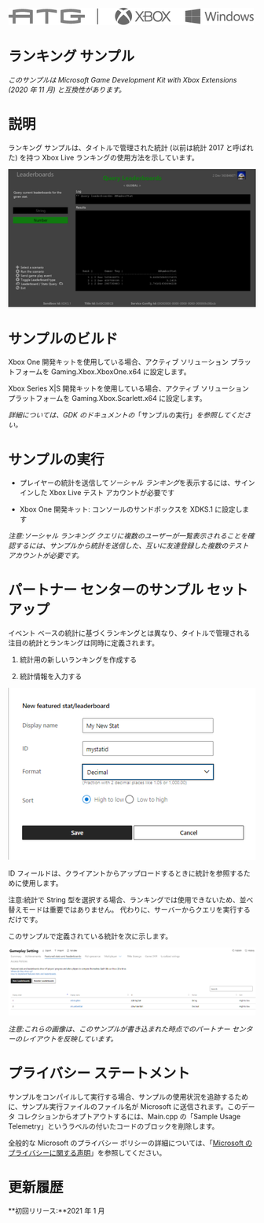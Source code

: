   ![](./media/image1.png)

#   ランキング サンプル

*このサンプルは Microsoft Game Development Kit with Xbox Extensions
(2020 年 11 月) と互換性があります。*

# 

# 説明

ランキング サンプルは、タイトルで管理された統計 (以前は統計 2017
と呼ばれた) を持つ Xbox Live ランキングの使用方法を示しています。

![](./media/image3.png)

# サンプルのビルド

Xbox One 開発キットを使用している場合、アクティブ ソリューション
プラットフォームを Gaming.Xbox.XboxOne.x64 に設定します。

Xbox Series X|S 開発キットを使用している場合、アクティブ ソリューション
プラットフォームを Gaming.Xbox.Scarlett.x64 に設定します。

*詳細については、GDK
のドキュメントの*「サンプルの実行」*を参照してください。*

# サンプルの実行

-   プレイヤーの統計を送信して*ソーシャル
    ランキング*を表示するには、サイン インした Xbox Live テスト
    アカウントが必要です

-   Xbox One 開発キット: コンソールのサンドボックスを XDKS.1
    に設定します

*注意:ソーシャル ランキング
クエリに複数のユーザーが一覧表示されることを確認するには、サンプルから統計を送信した、互いに友達登録した複数のテスト
アカウントが必要です。*

# パートナー センターのサンプル セットアップ

イベント
ベースの統計に基づくランキングとは異なり、タイトルで管理される注目の統計とランキングは同時に定義されます。

1.  統計用の新しいランキングを作成する

2.  統計情報を入力する

![](./media/image4.png)

ID
フィールドは、クライアントからアップロードするときに統計を参照するために使用します。

注意:統計で String
型を選択する場合、ランキングでは使用できないため、並べ替えモードは重要ではありません。
代わりに、サーバーからクエリを実行するだけです。

このサンプルで定義されている統計を次に示します。

![](./media/image5.png)

*注意:これらの画像は、このサンプルが書き込まれた時点でのパートナー
センターのレイアウトを反映しています。*

# プライバシー ステートメント

サンプルをコンパイルして実行する場合、サンプルの使用状況を追跡するために、サンプル実行ファイルのファイル名が
Microsoft に送信されます。このデータ
コレクションからオプトアウトするには、Main.cpp の「Sample Usage
Telemetry」というラベルの付いたコードのブロックを削除します。

全般的な Microsoft のプライバシー ポリシーの詳細については、「[Microsoft
のプライバシーに関する声明](https://privacy.microsoft.com/en-us/privacystatement/)」を参照してください。

# 更新履歴

**初回リリース:**2021 年 1 月
